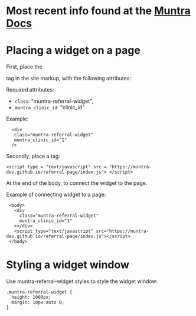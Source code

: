 # Most recent info found at the [Muntra Docs](https://muntra-dev.github.io/muntra-docs)

# Placing a widget on a page

First, place the <div> tag in the site markup, with the following attributes:

Required attributes:

- `class`: "muntra-referral-widget",
- `muntra_clinic_id`: "clinic_id".

Example:

```
  <div
   class="muntra-referral-widget"
   muntra_clinic_id="1"
  />
```

Secondly, place a tag:

```
<script type = "text/javascript" src = "https://muntra-dev.github.io/referral-page/index.js"> </script>
```
At the end of the body, to connect the widget to the page.

Example of connecting widget to a page:

```
 <body>
   <div
     class="muntra-referral-widget"
     muntra_clinic_id="1"
   ></div>
   <script type="text/javascript" src="https://muntra-dev.github.io/referral-page/index.js"></script>
 </body>
```

# Styling a widget window

Use muntra-referral-widget styles to style the widget window:
```
.muntra-referral-widget {
  height: 1000px;
  margin: 10px auto 0;
}
```
